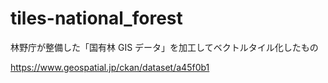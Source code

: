 # tiles-national_forest

林野庁が整備した「国有林 GIS データ」を加工してベクトルタイル化したもの

https://www.geospatial.jp/ckan/dataset/a45f0b1
